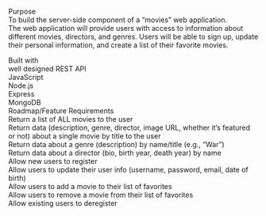 Purpose <br>
To build the server-side component of a “movies” web application.<br> The web application will provide users with access to information about different movies,
directors, and genres. Users will be able to sign up, update their personal information, and create a list of their favorite movies. <br>

Built with <br>
well designed REST API<br>
JavaScript<br>
Node.js<br>
Express<br>
MongoDB<br>
Roadmap/Feature Requirements<br>
Return a list of ALL movies to the user<br>
Return data (description, genre, director, image URL, whether it’s featured or not) about a single movie by title to the user<br>
Return data about a genre (description) by name/title (e.g., “War”)<br>
Return data about a director (bio, birth year, death year) by name<br>
Allow new users to register<br>
Allow users to update their user info (username, password, email, date of birth)<br>
Allow users to add a movie to their list of favorites<br>
Allow users to remove a movie from their list of favorites<br>
Allow existing users to deregister<br>
